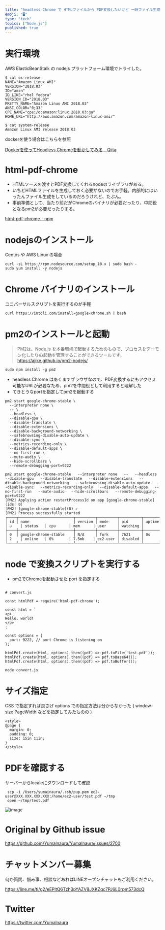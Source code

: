 ```yaml
---
title: "headless Chrome で HTMLファイルから PDF変換したいけど 一時ファイル生成をしたくないので #node の html-"
emoji: "🖥"
type: "tech"
topics: ["Node.js"]
published: true
---
```


# 実行環境

AWS ElasticBeanStalk の nodejs プラットフォーム環境でトライした。

```
$ cat os-release
NAME="Amazon Linux AMI"
VERSION="2018.03"
ID="amzn"
ID_LIKE="rhel fedora"
VERSION_ID="2018.03"
PRETTY_NAME="Amazon Linux AMI 2018.03"
ANSI_COLOR="0;33"
CPE_NAME="cpe:/o:amazon:linux:2018.03:ga"
HOME_URL="http://aws.amazon.com/amazon-linux-ami/"

$ cat system-release
Amazon Linux AMI release 2018.03
```

dockerを使う場合はこちらを参照

[Dockerを使ってHeadless Chromeを動かしてみる - Qiita](https://qiita.com/dd511805/items/dfe03c5486bf1421875a)

# html-pdf-chrome

- HTMLソースを渡すとPDF変換してくれるnodeのライブラリがある。
- いちどHTMLファイルを生成しておく必要がないのでお手軽。内部的にはいったんファイル生成をしているのだろうけれど、たぶん。
- 事前準備として、当たり前だがChromeのバイナリが必要だったり、中間役となるpm2が必要だったりする。

[html-pdf-chrome - npm](https://www.npmjs.com/package/html-pdf-chrome)

# nodejsのインストール

Centos や AWS Linux の場合

```
curl -sL https://rpm.nodesource.com/setup_10.x | sudo bash -
sudo yum install -y nodejs
```

# Chrome バイナリのインストール

ユニバーサルスクリプトを実行するのが手軽

```
curl https://intoli.com/install-google-chrome.sh | bash
```

# pm2のインストールと起動


>PM2は、Node.js を本番環境で起動するためのもので、プロセスをデーモン化したりの起動を管理することができるツールです。
https://ajike.github.io/pm2-nodejs/

```
sudo npm install -g pm2
```

- headless Chrome はあくまでブラウザなので、PDF変換するにもアクセス可能なURLが必要なため、pm2を中間役として利用すると理解した
- てきとうなportを指定してpm2を起動する

```
pm2 start google-chrome-stable \
  --interpreter none \
  -- \
  --headless \
  --disable-gpu \
  --disable-translate \
  --disable-extensions \
  --disable-background-networking \
  --safebrowsing-disable-auto-update \
  --disable-sync \
  --metrics-recording-only \
  --disable-default-apps \
  --no-first-run \
  --mute-audio \
  --hide-scrollbars \
  --remote-debugging-port=9222
```

```
pm2 start google-chrome-stable   --interpreter none   --   --headless   --disable-gpu   --disable-translate   --disable-extensions   --disable-background-networking   --safebrowsing-disable-auto-update   --disable-sync   --metrics-recording-only   --disable-default-apps   --no-first-run   --mute-audio   --hide-scrollbars   --remote-debugging-port=9222
[PM2] Applying action restartProcessId on app [google-chrome-stable](ids: 0)
[PM2] [google-chrome-stable](0) ✓
[PM2] Process successfully started
┌────┬─────────────────────────┬─────────┬─────────┬──────────┬────────┬──────┬──────────┬──────────┬──────────┬──────────┬──────────┐
│ id │ name                    │ version │ mode    │ pid      │ uptime │ ↺    │ status   │ cpu      │ mem      │ user     │ watching │
├────┼─────────────────────────┼─────────┼─────────┼──────────┼────────┼──────┼──────────┼──────────┼──────────┼──────────┼──────────┤
│ 0  │ google-chrome-stable    │ N/A     │ fork    │ 7621     │ 0s     │ 2    │ online   │ 0%       │ 7.5mb    │ ec2-user │ disabled │
└────┴─────────────────────────┴─────────┴─────────┴──────────┴────────┴──────┴──────────┴──────────┴──────────┴──────────┴──────────┘
```


# node で変換スクリプトを実行する

- pm2でChromeを起動させた port を指定する

```

# convert.js

const htmlPdf = require('html-pdf-chrome');
 
const html = `
<p>
Hello, world!
</p>`
;

const options = {
  port: 9222, // port Chrome is listening on
};
 
htmlPdf.create(html, options).then((pdf) => pdf.toFile('test.pdf'));
htmlPdf.create(html, options).then((pdf) => pdf.toBase64());
htmlPdf.create(html, options).then((pdf) => pdf.toBuffer());
```


```
node convert.js
```

# サイズ指定

CSS で指定すれば良さげ
options での指定方法は分からなかった ( window-size PageWidth などを指定してみたものの )

```
<style>
@page {
  margin: 0;
  padding: 0;
  size: 15in 11in;
}
</style>
```

# PDFを確認する

サーバーからlocaleにダウンロードして確認

```
 scp -i /Users/yumainaura/.ssh/pup.pem ec2-user@XXX.XXX.XXX.XXX:/home/ec2-user/test.pdf ~/tmp
 open ~/tmp/test.pdf
```


![image](https://user-images.githubusercontent.com/13635059/68537291-7921ce80-03a4-11ea-954b-8b5fadc20490.png)




# Original by Github issue

https://github.com/YumaInaura/YumaInaura/issues/2700








<!-- Update From Qiita API -->

# チャットメンバー募集


何か質問、悩み事、相談などあればLINEオープンチャットもご利用ください。

https://line.me/ti/g2/eEPltQ6Tzh3pYAZV8JXKZqc7PJ6L0rpm573dcQ





# Twitter


https://twitter.com/YumaInaura


<!-- Update From Qiita API -->


